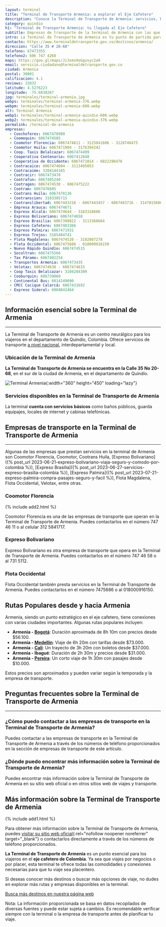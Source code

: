 ```yaml
---
layout: terminal
title: "Terminal de Transporte Armenia: a explorar el Eje Cafetero"
description: "Conoce la Terminal de Transporte de Armenia: servicios, horarios, empresas de bus y más. ¡Inicia tu aventura en el Eje Cafetero hoy mismo!"
category: quindio
h1: "Terminal de Transporte Armenia: tu llegada al Eje Cafetero"
subtitle: Empresas de transporte de la terminal de Armenia con las que puedes comprar pasajes
intro: La Terminal de Transporte de Armenia es tu punto de partida para descubrir el encanto del Eje Cafetero. Aquí encontrarás todo lo que necesitas para tu viaje.
contacto: https://www.terminaldetransporte.gov.co/destinos/armenia/
direccion: "Calle 35 # 20-68"
telefono: 67473355 
telefono2: 606 747 4268
maps: https://goo.gl/maps/Ji3xmx9oGgusyc2a9
email: servicio.ciudadano@terminaldetransporte.gov.co
ciudad: Armenia
postal: 30001
calificacion: 4.1
reviews: 15032
latitude: 4.5276223
longitude: -75.6838267
jpg: terminales/terminal-armenia.jpg
webps: terminales/terminal-armenia-376.webp
webpm: terminales/terminal-armenia-600.webp
alt: Terminal Armenia
webp1: terminales/terminal-armenia-quindio-600.webp
webp2: terminales/terminal-armenia-quindio-376.webp
permalink: /terminal-de-armenia
empresas:
  - Coochoferes: 6067478980
  - Coomoquin: 6067474505
  - Coomotor Florencia: 6067474611 - 3125841606 - 3128746475
  - Coomotor Huila: 6067471904 - 3176394242
  - Coop. Taxis Belalcazar: 6067474499
  - Cooperativa Centenario: 6067412648
  - Cooperativa de Occidente: 6067471014 - 6022298476
  - Cootracaice: 6067474604 - 3113495053
  - Cootracaime: 3204144165
  - Cootracir: 6067473478
  - Cootrafun: 6067405240
  - Cootragen: 6067474530 - 6067475222
  - Cootram: 6067476605
  - Cootrans Huila: 6067478136
  - Cootranscien: 3183305715
  - Cootranslibertad: 6067443216 - 6067443457 - 6067483716 - 3147015606
  - Empresa Arauca: 6067474671
  - Expreso Alcalá: 6067474644 - 3183318606
  - Expreso Bolivariano: 6067474658
  - Expreso Brasilia: 6067398822 - 3113368664
  - Expreso Cafetero: 6067483366
  - Expreso Palmira: 6067471931
  - Expreso Trejos: 3185484741
  - Flota Magdalena: 6067474520 - 3102087278
  - Flota Occidental: 6067475686 - 018000916150
  - Nuevo Rápido Quindío: 6067474515
  - Socoltran: 6067475566
  - Tax Páramo: 6067402254
  - Transportes Armenia: 6067473435
  - Velotax: 6067474638 - 6067474633
  - Coop Taxis Belalcazar: 3104284309
  - Cooburquin: 606739060
  - Continental Bus: 6014249090
  - CMCC Cacique Calarcá: 6067431692
  - Expreso Sideral: 6068842464
---
```

## Información esencial sobre la Terminal de Armenia

-----

La Terminal de Transporte de Armenia es un centro neurálgico para los viajeros en el departamento de Quindío, Colombia. Ofrece servicios de transporte [a nivel nacional](/), interdepartamental y local.

### Ubicación de la Terminal de Armenia

**La Terminal de Transporte de Armenia se encuentra en la Calle 35 No 20-68**, en el sur de la ciudad de Armenia, en el departamento de Quindío.

![Terminal Armenia]({{site.baseurl}}/img/{{page.webp2}} "Terminal transporte Armenia"){:width="360" height="450" loading="lazy"}

### Servicios disponibles en la Terminal de Transporte de Armenia

La terminal **cuenta con servicios básicos** como baños públicos, guarda equipajes, locales de internet y cabinas telefónicas.

## Empresas de transporte en la Terminal de Transporte de Armenia

-----

Algunas de las empresas que prestan servicios en la terminal de Armenia son Coomotor Florencia, Coomotor, Cootrans Huila, [Expreso Bolivariano]({% post_url 2023-06-21-expreso-bolivariano-viaja-seguro-y-comodo-por-colombia %}), [Expreso Brasilia]({% post_url 2023-06-27-servicios-expreso-brasilia-colombia %}), [Expreso Palmira]({% post_url 2023-07-21-expreso-palmira-compra-pasajes-seguro-y-facil %}), Flota Magdalena, Flota Occidental, Velotax, entre otras.

### Coomotor Florencia

{% include add2.html %}

Coomotor Florencia es una de las empresas de transporte que operan en la Terminal de Transporte de Armenia. Puedes contactarlos en el número 747 46 11 o al celular 312 5841717.

### Expreso Bolivariano

Expreso Bolivariano es otra empresa de transporte que opera en la Terminal de Transporte de Armenia. Puedes contactarlos en el número 747 46 58 o al 731 5112.

### Flota Occidental

Flota Occidental también presta servicios en la Terminal de Transporte de Armenia. Puedes contactarlos en el número 7475686 o al 018000916150.

## Rutas Populares desde y hacia Armenia

Armenia, siendo un punto estratégico en el eje cafetero, tiene conexiones con varias ciudades importantes. Algunas rutas populares incluyen:

- **Armenia - [Bogotá]({{'terminal-de-bogota'|relative_url}} "Terminal Bogotá")**: Duración aproximada de 8h 10m con precios desde $56.100.
- **Armenia - [Medellín]({{'terminal-de-medellin'|relative_url}} "Terminal Medellín")**: Viaje de 6h 20m con tarifas desde $73.000.
- **Armenia - [Cali]({{'terminal-de-cali'|relative_url}} "Terminal Cali")**: Un trayecto de 3h 20m con boletos desde $37.000.
- **Armenia - Ibagué**: Duración de 2h 30m y precios desde $31.000.
- **Armenia - [Pereira]({{'terminal-de-pereira'|relative_url}} "Terminal Pereira")**: Un corto viaje de 1h 30m con pasajes desde $10.000.

Estos precios son aproximados y pueden variar según la temporada y la empresa de transporte.

## Preguntas frecuentes sobre la Terminal de Transporte de Armenia

-----

### ¿Cómo puedo contactar a las empresas de transporte en la Terminal de Transporte de Armenia?

Puedes contactar a las empresas de transporte en la Terminal de Transporte de Armenia a través de los números de teléfono proporcionados en la sección de empresas de transporte de este artículo.

### ¿Dónde puedo encontrar más información sobre la Terminal de Transporte de Armenia?

Puedes encontrar más información sobre la Terminal de Transporte de Armenia en su sitio web oficial o en otros sitios web de viajes y transporte.

## Más información sobre la Terminal de Transporte de Armenia

{% include add1.html %}

Para obtener más información sobre la Terminal de Transporte de Armenia, puedes [visitar su sitio web oficial](https://www.terminaldetransporte.gov.co/destinos/armenia/){:rel="nofollow noopener noreferrer" target="_blank"} o contactarlos directamente a través de los números de teléfono proporcionados.

**La Terminal de Transporte de Armenia** es un punto esencial para los viajeros en el **eje cafetero de Colombia**. Ya sea que viajes por negocios o por placer, esta terminal te ofrece todas las comodidades y conexiones necesarias para que tu viaje sea placentero.

Si deseas conocer más destinos o buscar más opciones de viaje, no dudes en explorar más rutas y empresas disponibles en la terminal.

[Busca más destinos en nuestra página web]({{'terminales-de-colombia'|relative_url}} "Terminales Colombianas")

Nota: La información proporcionada se basa en datos recopilados de diversas fuentes y puede estar sujeta a cambios. Es recomendable verificar siempre con la terminal o la empresa de transporte antes de planificar tu viaje.
